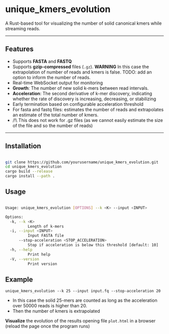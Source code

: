 # unique_kmers_evolution

A Rust-based tool for visualizing the number of solid canonical kmers while streaming reads.

---

## Features

- Supports **FASTA** and **FASTQ**
- Supports **gzip-compressed** files (`.gz`). **WARNING** In this case the extrapolation of number of reads and kmers is false. TODO: add an option to inform the number of reads. 
- Real-time WebSocket output for monitoring
- **Growth**: The number of new solid k-mers between read intervals.
- **Acceleration**: The second derivative of k-mer discovery, indicating whether the rate of discovery is increasing, decreasing, or stabilizing
- Early termination based on configurable acceleration threshold
- For fasta and fastq files: estimates the number of reads and extrapolates an estimate of the total number of kmers. 
- /!\ This does not work for .gz files (as we cannot easily estimate the size of the file and so the number of reads)


---

## Installation 

```bash

git clone https://github.com/yourusername/unique_kmers_evolution.git
cd unique_kmers_evolution
cargo build --release
cargo install --path .  
```

## Usage

```bash

Usage: unique_kmers_evolution [OPTIONS] --k <K> --input <INPUT>

Options:
  -k, --k <K>
          Length of k-mers
  -i, --input <INPUT>
          Input FASTA file
      --stop-acceleration <STOP_ACCELERATION>
          Stop if acceleration is below this threshold [default: 10]
  -h, --help
          Print help
  -V, --version
          Print version
```

## Example
```
unique_kmers_evolution --k 25 --input input.fq --stop-acceleration 20
```
- In this case the solid 25-mers are counted as long as the acceleration over 50000 reads is higher than 20.
- Then the number of kmers is extrapolated 


**Visualize** the evolution of the results opening file `plot.html` in a browser (reload the page once the program runs)
